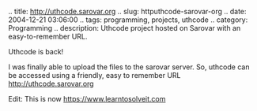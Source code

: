.. title: http://uthcode.sarovar.org
.. slug: httputhcode-sarovar-org
.. date: 2004-12-21 03:06:00
.. tags: programming, projects, uthcode
.. category: Programming
.. description: Uthcode project hosted on Sarovar with an easy-to-remember URL.

Uthcode is back!

I was finally able to upload the files to the sarovar server.
So, uthcode can be accessed using a friendly, easy to remember URL http://uthcode.sarovar.org

Edit: This is now https://www.learntosolveit.com


